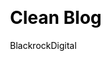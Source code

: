 ---
title: "Clean Blog"
github: https://github.com/BlackrockDigital/startbootstrap-clean-blog-jekyll
demo: http://blackrockdigital.github.io/startbootstrap-clean-blog-jekyll/
author: BlackrockDigital
ssg:
  - Jekyll
cms:
  - No Cms
css:
  - Bootstrap
---